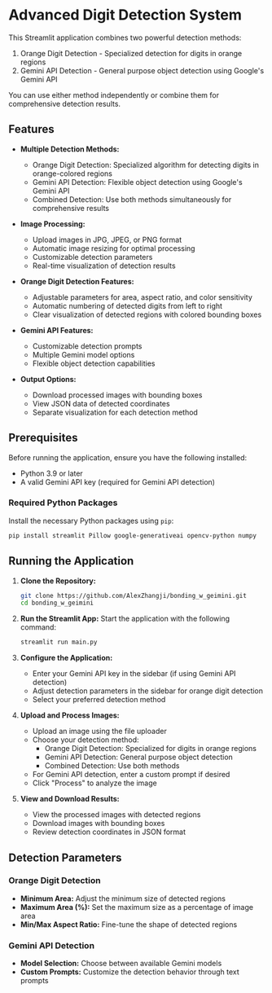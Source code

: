 # Advanced Digit Detection System

This Streamlit application combines two powerful detection methods:
1. Orange Digit Detection - Specialized detection for digits in orange regions
2. Gemini API Detection - General purpose object detection using Google's Gemini API

You can use either method independently or combine them for comprehensive detection results.



## Features

- **Multiple Detection Methods:**
  - Orange Digit Detection: Specialized algorithm for detecting digits in orange-colored regions
  - Gemini API Detection: Flexible object detection using Google's Gemini API
  - Combined Detection: Use both methods simultaneously for comprehensive results

- **Image Processing:**
  - Upload images in JPG, JPEG, or PNG format
  - Automatic image resizing for optimal processing
  - Customizable detection parameters
  - Real-time visualization of detection results

- **Orange Digit Detection Features:**
  - Adjustable parameters for area, aspect ratio, and color sensitivity
  - Automatic numbering of detected digits from left to right
  - Clear visualization of detected regions with colored bounding boxes

- **Gemini API Features:**
  - Customizable detection prompts
  - Multiple Gemini model options
  - Flexible object detection capabilities

- **Output Options:**
  - Download processed images with bounding boxes
  - View JSON data of detected coordinates
  - Separate visualization for each detection method

## Prerequisites

Before running the application, ensure you have the following installed:

- Python 3.9 or later
- A valid Gemini API key (required for Gemini API detection)

### Required Python Packages

Install the necessary Python packages using `pip`:

```bash
pip install streamlit Pillow google-generativeai opencv-python numpy
```

## Running the Application

1. **Clone the Repository:**

   ```bash
   git clone https://github.com/AlexZhangji/bonding_w_geimini.git
   cd bonding_w_geimini
   ```

2. **Run the Streamlit App:**
   Start the application with the following command:

   ```bash
   streamlit run main.py
   ```

3. **Configure the Application:**
   - Enter your Gemini API key in the sidebar (if using Gemini API detection)
   - Adjust detection parameters in the sidebar for orange digit detection
   - Select your preferred detection method

4. **Upload and Process Images:**
   - Upload an image using the file uploader
   - Choose your detection method:
     - Orange Digit Detection: Specialized for digits in orange regions
     - Gemini API Detection: General purpose object detection
     - Combined Detection: Use both methods
   - For Gemini API detection, enter a custom prompt if desired
   - Click "Process" to analyze the image

5. **View and Download Results:**
   - View the processed images with detected regions
   - Download images with bounding boxes
   - Review detection coordinates in JSON format

## Detection Parameters

### Orange Digit Detection
- **Minimum Area:** Adjust the minimum size of detected regions
- **Maximum Area (%):** Set the maximum size as a percentage of image area
- **Min/Max Aspect Ratio:** Fine-tune the shape of detected regions

### Gemini API Detection
- **Model Selection:** Choose between available Gemini models
- **Custom Prompts:** Customize the detection behavior through text prompts
